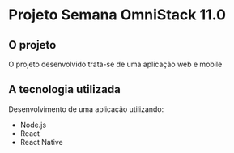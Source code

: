 # Projeto Semana OmniStack 11.0

## O projeto
O projeto desenvolvido trata-se de uma aplicação web e mobile

## A tecnologia utilizada
Desenvolvimento de uma aplicação utilizando:
- Node.js
- React
- React Native

